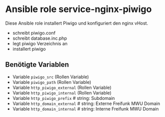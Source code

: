 # Ansible role service-nginx-piwigo

Diese Ansible role installert Piwigo und konfiguriert den nginx vHost.

- schreibt piwigo.conf
- schreibt database.inc.php
- legt piwigo Verzeichnis an
- installert piwigo

## Benötigte Variablen

- Variable `piwigo_src` (Rollen Variable)
- Variable `piwigo_path` (Rollen Variable)
- Variable `http_piwigo_external` (Rollen Variable)
- Variable `http_piwigo_internal` (Rollen Variable)
- Variable `http_piwigo_prefix` # string: Subdomain
- Variable `http_domain_external` # string: Externe Freifunk MWU Domain
- Variable `http_domain_internal` # string: Interne Freifunk MWU Domain
